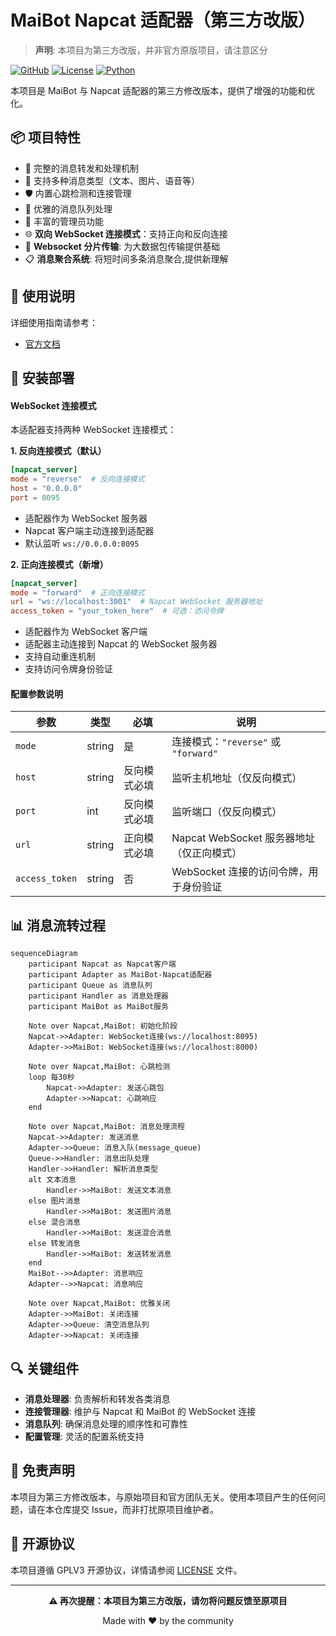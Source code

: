 # MaiBot Napcat 适配器（第三方改版）

>  **声明**: 本项目为第三方改版，并非官方原版项目，请注意区分

[![GitHub](https://img.shields.io/badge/GitHub-NapcatAdapter-orange)](https://github.com/MaiBot-Plus/Napcat-Adapter)
[![License](https://img.shields.io/badge/License-GPLv3-blue.svg)](LICENSE)
[![Python](https://img.shields.io/badge/Python-3.8+-brightgreen.svg)](https://python.org)

本项目是 MaiBot 与 Napcat 适配器的第三方修改版本，提供了增强的功能和优化。

## 📦 项目特性

- 🔄 完整的消息转发和处理机制
- 💬 支持多种消息类型（文本、图片、语音等）
- 🛡️ 内置心跳检测和连接管理
- 🎯 优雅的消息队列处理
- 🔧 丰富的管理员功能
- 🌐 **双向 WebSocket 连接模式**：支持正向和反向连接
- 📡 **Websocket 分片传输**: 为大数据包传输提供基础
- 📋 **消息聚合系统**: 将短时间多条消息聚合,提供新理解

## 📖 使用说明

详细使用指南请参考：
- [官方文档](https://docs.mai-mai.org/manual/adapters/napcat.html)

## 🔧 安装部署

#### WebSocket 连接模式

本适配器支持两种 WebSocket 连接模式：

**1. 反向连接模式（默认）**
```toml
[napcat_server]
mode = "reverse"  # 反向连接模式
host = "0.0.0.0"
port = 8095
```
- 适配器作为 WebSocket 服务器
- Napcat 客户端主动连接到适配器
- 默认监听 `ws://0.0.0.0:8095`

**2. 正向连接模式（新增）**
```toml
[napcat_server]
mode = "forward"  # 正向连接模式
url = "ws://localhost:3001"  # Napcat WebSocket 服务器地址
access_token = "your_token_here"  # 可选：访问令牌
```
- 适配器作为 WebSocket 客户端
- 适配器主动连接到 Napcat 的 WebSocket 服务器
- 支持自动重连机制
- 支持访问令牌身份验证

#### 配置参数说明

| 参数 | 类型 | 必填 | 说明 |
|------|------|------|------|
| `mode` | string | 是 | 连接模式：`"reverse"` 或 `"forward"` |
| `host` | string | 反向模式必填 | 监听主机地址（仅反向模式） |
| `port` | int | 反向模式必填 | 监听端口（仅反向模式） |
| `url` | string | 正向模式必填 | Napcat WebSocket 服务器地址（仅正向模式） |
| `access_token` | string | 否 | WebSocket 连接的访问令牌，用于身份验证 |

## 📊 消息流转过程

```mermaid
sequenceDiagram
    participant Napcat as Napcat客户端
    participant Adapter as MaiBot-Napcat适配器
    participant Queue as 消息队列
    participant Handler as 消息处理器
    participant MaiBot as MaiBot服务

    Note over Napcat,MaiBot: 初始化阶段
    Napcat->>Adapter: WebSocket连接(ws://localhost:8095)
    Adapter->>MaiBot: WebSocket连接(ws://localhost:8000)
    
    Note over Napcat,MaiBot: 心跳检测
    loop 每30秒
        Napcat->>Adapter: 发送心跳包
        Adapter->>Napcat: 心跳响应
    end

    Note over Napcat,MaiBot: 消息处理流程
    Napcat->>Adapter: 发送消息
    Adapter->>Queue: 消息入队(message_queue)
    Queue->>Handler: 消息出队处理
    Handler->>Handler: 解析消息类型
    alt 文本消息
        Handler->>MaiBot: 发送文本消息
    else 图片消息
        Handler->>MaiBot: 发送图片消息
    else 混合消息
        Handler->>MaiBot: 发送混合消息
    else 转发消息
        Handler->>MaiBot: 发送转发消息
    end
    MaiBot-->>Adapter: 消息响应
    Adapter-->>Napcat: 消息响应

    Note over Napcat,MaiBot: 优雅关闭
    Adapter->>MaiBot: 关闭连接
    Adapter->>Queue: 清空消息队列
    Adapter->>Napcat: 关闭连接
```


## 🔍 关键组件

- **消息处理器**: 负责解析和转发各类消息
- **连接管理器**: 维护与 Napcat 和 MaiBot 的 WebSocket 连接
- **消息队列**: 确保消息处理的顺序性和可靠性
- **配置管理**: 灵活的配置系统支持


## 📝 免责声明

本项目为第三方修改版本，与原始项目和官方团队无关。使用本项目产生的任何问题，请在本仓库提交 Issue，而非打扰原项目维护者。

## 📄 开源协议

本项目遵循 GPLV3 开源协议，详情请参阅 [LICENSE](LICENSE) 文件。

---

<div align="center">

**⚠️ 再次提醒：本项目为第三方改版，请勿将问题反馈至原项目** 

Made with ❤️ by the community

</div>